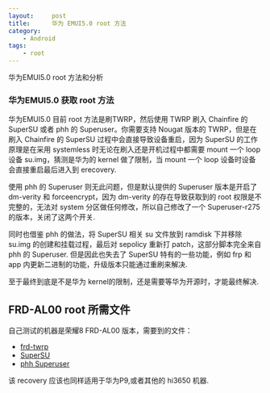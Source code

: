 ```yaml
---
layout:     post
title:      华为 EMUI5.0 root 方法
category:
    - Android
tags:
    - root
---
```


华为EMUI5.0 root 方法和分析  

### 华为EMUI5.0 获取 root 方法  

华为EMUI5.0 目前 root 方法是刷TWRP，然后使用 TWRP 刷入 Chainfire 的 SuperSU 或者 phh 的 Superuser。你需要支持 Nougat 版本的 TWRP，但是在刷入 Chainfire 的 SuperSU 过程中会直接导致设备重启，因为 SuperSU 的工作原理是在采用 systemless 时无论在刷入还是开机过程中都需要 mount 一个 loop 设备 su.img，猜测是华为的 kernel 做了限制，当 mount 一个 loop 设备时设备会直接重启最后进入到 erecovery.  

使用 phh 的 Superuser 则无此问题，但是默认提供的 Superuser 版本是开启了 dm-verity 和 forceencrypt，因为 dm-verity 的存在导致获取到的 root 权限是不完整的，无法对 system 分区做任何修改，所以自己修改了一个 Superuser-r275 的版本，关闭了这两个开关.  

同时也借鉴 phh 的做法，将 SuperSU 相关 su 文件放到 ramdisk 下并移除 su.img 的创建和挂载过程，最后对 sepolicy 重新打 patch，这部分脚本完全来自 phh 的 Superuser. 但是因此也失去了 SuperSU 特有的一些功能，例如 frp 和 app 内更新二进制的功能，升级版本只能通过重刷来解决.  

至于最终到底是不是华为 kernel的限制，还是需要等华为开源时，才能最终解决.

## FRD-AL00 root 所需文件  

自己测试的机器是荣耀8 FRD-AL00 版本，需要到的文件：  

* [frd-twrp](https://mega.nz/#!XR91RJrL!zKgVWf8WvBGlP3n0Aip59tT1Z3l8C2Lh6smsijw3wQQ)
* [SuperSU](https://mega.nz/#!2Y8CgIDa!RvUXD1dJKYA0xBPHRfzVy0wj_CZXPw-bMdZJLpypHUY)
* [phh Superuser](https://mega.nz/#!PYshWCZZ!SwrpezliztIFKooEY5Np7zT2m7yWmp6QtjlTExntakU)

该 recovery 应该也同样适用于华为P9,或者其他的 hi3650 机器.  

